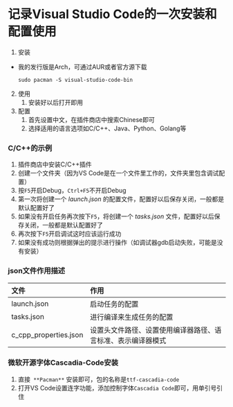 # 记录Visual Studio Code的一次安装和配置使用

1. 安装
- 我的发行版是Arch，可通过AUR或者官方源下载

    `sudo pacman -S visual-studio-code-bin`
2. 使用
    1. 安装好以后打开即用
3. 配置
    1. 首先设置中文，在插件商店中搜索Chinese即可
    2. 选择适用的语言选项如C/C++、Java、Python、Golang等

### C/C++的示例
1. 插件商店中安装C/C++插件
2. 创建一个文件夹（因为VS Code是在一个文件里工作的，文件夹里包含调试配置）
3. 按`F5`开启Debug，`Ctrl+F5`不开启Debug
4. 第一次将创建一个 _launch.json_ 的配置文件，配置好以后保存关闭，一般都是默认配置好了
5. 如果没有开启任务再次按下`F5`，将创建一个 _tasks.json_ 文件，配置好以后保存关闭，一般都是默认配置好了
6. 再次按下`F5`开启调试这时应该运行成功
7. 如果没有成功则根据弹出的提示进行操作（如调试器gdb启动失败，可能是没有安装）

### json文件作用描述

文件 | 作用
:- | :-
launch.json | 启动任务的配置
tasks.json | 进行编译来生成任务的配置
c_cpp_properties.json | 设置头文件路径、设置使用编译器路径、语言标准、表示编译器模式

### 微软开源字体Cascadia-Code安装

1. 直接` **Pacman**` 安装即可，包的名称是`ttf-cascadia-code`
2. 打开VS Code设置连字功能，添加控制字体`Cascadia Code`即可，用单引号引住
